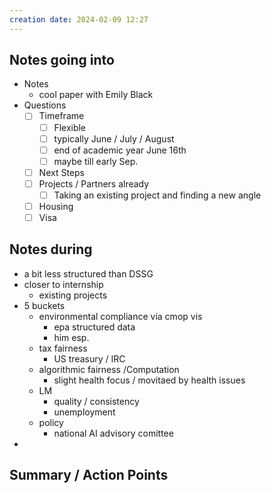 ```yaml
---
creation date: 2024-02-09 12:27
---
```



## Notes going into
- Notes
	- cool paper with Emily Black
- Questions
	- [ ] Timeframe
		- [ ] Flexible
		- [ ] typically June / July / August
		- [ ] end of academic year June 16th
		- [ ] maybe till early Sep.
	- [ ] Next Steps
	- [ ] Projects / Partners already
		- [ ] Taking an existing project and finding a new angle
	- [ ] Housing
	- [ ] Visa

## Notes during
- a bit less structured than DSSG
- closer to internship
	- existing projects
- 5 buckets
	- environmental compliance via cmop vis
		- epa structured data
		- him esp.
	- tax fairness
		- US treasury / IRC
	- algorithmic fairness /Computation
		- slight health focus / movitaed by health issues
	- LM
		- quality / consistency
		- unemployment
	- policy
		- national AI advisory comittee
- 

## Summary / Action Points
